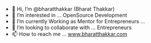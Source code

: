 - 👋 Hi, I’m @bharatthakkar (Bharat Thakkar)
- 👀 I’m interested in ... OpenSource Development
- 🌱 I’m currently Working as Mentor for Entrepreneurs ...
- 💞️ I’m looking to collaborate with ... Entrepreneurs
- 📫 How to reach me ... www.bharatthakkar.com

<!---
bharatthakkar/bharatthakkar is a ✨ special ✨ repository because its `README.md` (this file) appears on your GitHub profile.
You can click the Preview link to take a look at your changes.
--->
